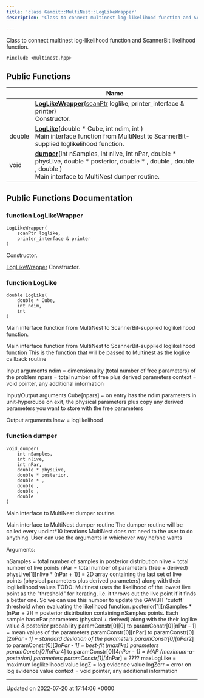```yaml
---
title: 'class Gambit::MultiNest::LogLikeWrapper'
description: 'Class to connect multinest log-likelihood function and ScannerBit likelihood function. '

---
```









Class to connect multinest log-likelihood function and ScannerBit likelihood function. 


`#include <multinest.hpp>`

## Public Functions

|                | Name           |
| -------------- | -------------- |
| | **[LogLikeWrapper](/documentation/code/classes/classgambit_1_1multinest_1_1loglikewrapper/#function-loglikewrapper)**([scanPtr](/documentation/code/namespaces/namespacegambit_1_1multinest/#typedef-scanptr) loglike, printer_interface & printer)<br>Constructor.  |
| double | **[LogLike](/documentation/code/classes/classgambit_1_1multinest_1_1loglikewrapper/#function-loglike)**(double * Cube, int ndim, int )<br>Main interface function from MultiNest to ScannerBit-supplied loglikelihood function.  |
| void | **[dumper](/documentation/code/classes/classgambit_1_1multinest_1_1loglikewrapper/#function-dumper)**(int nSamples, int nlive, int nPar, double * physLive, double * posterior, double * , double , double , double )<br>Main interface to MultiNest dumper routine.  |

## Public Functions Documentation

### function LogLikeWrapper

```
LogLikeWrapper(
    scanPtr loglike,
    printer_interface & printer
)
```

Constructor. 

[LogLikeWrapper](/documentation/code/classes/classgambit_1_1multinest_1_1loglikewrapper/) Constructor. 


### function LogLike

```
double LogLike(
    double * Cube,
    int ndim,
    int 
)
```

Main interface function from MultiNest to ScannerBit-supplied loglikelihood function. 

Main interface function from MultiNest to ScannerBit-supplied loglikelihood function This is the function that will be passed to Multinest as the loglike callback routine

Input arguments ndim = dimensionality (total number of free parameters) of the problem npars = total number of free plus derived parameters context = void pointer, any additional information

Input/Output arguments Cube[npars] = on entry has the ndim parameters in unit-hypercube on exit, the physical parameters plus copy any derived parameters you want to store with the free parameters

Output arguments lnew = loglikelihood 


### function dumper

```
void dumper(
    int nSamples,
    int nlive,
    int nPar,
    double * physLive,
    double * posterior,
    double * ,
    double ,
    double ,
    double 
)
```

Main interface to MultiNest dumper routine. 

Main interface to MultiNest dumper routine The dumper routine will be called every updInt*10 iterations MultiNest does not need to the user to do anything. User can use the arguments in whichever way he/she wants

Arguments:

nSamples = total number of samples in posterior distribution nlive = total number of live points nPar = total number of parameters (free + derived) physLive[1][nlive * (nPar + 1)] = 2D array containing the last set of live points (physical parameters plus derived parameters) along with their loglikelihood values TODO: Multinest uses the likelihood of the lowest live point as the "threshold" for iterating, i.e. it throws out the live point if it finds a better one. So we can use this number to update the GAMBIT 'cutoff' threshold when evaluating the likelihood function. posterior[1][nSamples * (nPar + 2)] = posterior distribution containing nSamples points. Each sample has nPar parameters (physical + derived) along with the their loglike value & posterior probability paramConstr[0][0] to paramConstr[0][nPar - 1] = mean values of the parameters paramConstr[0][nPar] to paramConstr[0][2*nPar - 1] = standard deviation of the parameters paramConstr[0][nPar*2] to paramConstr[0][3*nPar - 1] = best-fit (maxlike) parameters paramConstr[0][nPar*4] to paramConstr[0][4*nPar - 1] = MAP (maximum-a-posteriori) parameters paramConstr[1][4*nPar] = ???? maxLogLike = maximum loglikelihood value logZ = log evidence value logZerr = error on log evidence value context = void pointer, any additional information 


-------------------------------

Updated on 2022-07-20 at 17:14:06 +0000